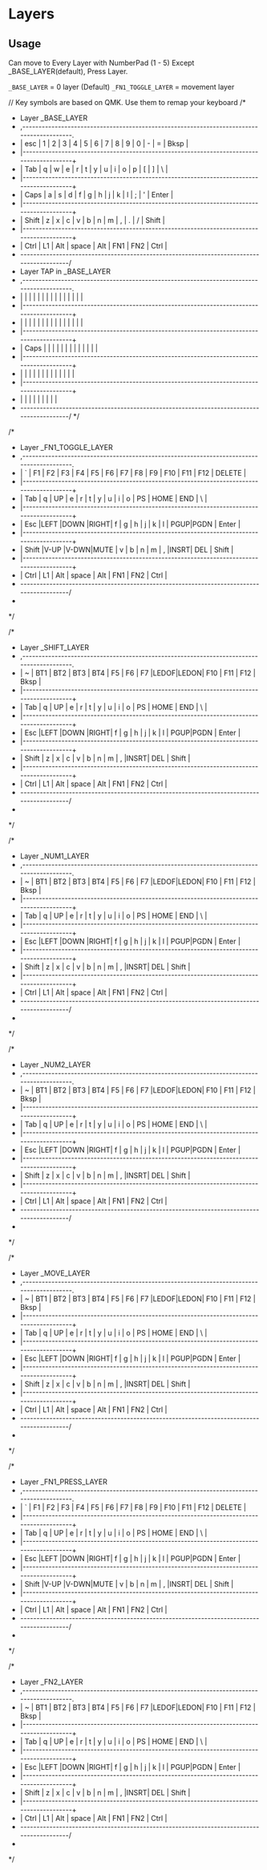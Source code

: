 # Layers

## Usage

Can move to Every Layer with NumberPad (1 - 5)
Except _BASE_LAYER(default), Press Layer.

`_BASE_LAYER` = 0 layer (Default)
`_FN1_TOGGLE_LAYER` = movement layer


// Key symbols are based on QMK. Use them to remap your keyboard
/*
* Layer _BASE_LAYER
* ,-----------------------------------------------------------------------------------------.
* | esc |  1  |  2  |  3  |  4  |  5  |  6  |  7  |  8  |  9  |  0  |  -  |  =  |    Bksp   |
* |-----------------------------------------------------------------------------------------+
* | Tab    |  q  |  w  |  e  |  r  |  t  |  y  |  u  |  i  |  o  |  p  |  [  |  ]  |   \    |
* |-----------------------------------------------------------------------------------------+
* | Caps    |  a  |  s  |  d  |  f  |  g  |  h  |  j  |  k  |  l  |  ;  |  '  |    Enter    |
* |-----------------------------------------------------------------------------------------+
* | Shift      |  z  |  x  |  c  |  v  |  b  |  n  |  m  |  ,  |  .  |  /  |    Shift       |
* |-----------------------------------------------------------------------------------------+
* | Ctrl  |  L1   |  Alt  |               space             |  Alt  |  FN1  |  FN2  | Ctrl  |
* \-----------------------------------------------------------------------------------------/
* Layer TAP in _BASE_LAYER
* ,-----------------------------------------------------------------------------------------.
* |     |     |     |     |     |     |     |     |     |     |     |     |     |           |
* |-----------------------------------------------------------------------------------------+
* |        |     |     |     |     |     |     |     |     |     |     |     |     |        |
* |-----------------------------------------------------------------------------------------+
* |  Caps   |     |     |     |     |     |     |     |     |     |     |     |             |
* |-----------------------------------------------------------------------------------------+
* |            |     |     |     |     |     |     |     |     |     |     |                |
* |-----------------------------------------------------------------------------------------+
* |       |       |       |                                 |       |       |       |       |
* \-----------------------------------------------------------------------------------------/
*/

/*
* Layer _FN1_TOGGLE_LAYER
* ,-----------------------------------------------------------------------------------------.
* |  `  |  F1 |  F2 |  F3 |  F4 |  F5 |  F6 |  F7 |  F8 |  F9 | F10 | F11 | F12 |  DELETE   |
* |-----------------------------------------------------------------------------------------+
* | Tab    |  q  | UP  |  e  |  r  |  t  |  y  |  u  |  i  |  o  | PS | HOME | END |   \    |
* |-----------------------------------------------------------------------------------------+
* | Esc     |LEFT |DOWN |RIGHT|  f  |  g  |  h  |  j  |  k  |  l  | PGUP|PGDN |    Enter    |
* |-----------------------------------------------------------------------------------------+
* | Shift      |V-UP |V-DWN|MUTE |  v  |  b  |  n  |  m  |  ,  |INSRT| DEL |    Shift       |
* |-----------------------------------------------------------------------------------------+
* | Ctrl  |  L1   |  Alt  |               space             |  Alt  |  FN1  |  FN2  | Ctrl  |
* \-----------------------------------------------------------------------------------------/
*
*/

/*
* Layer _SHIFT_LAYER
* ,-----------------------------------------------------------------------------------------.
* |  ~  | BT1 | BT2 | BT3 | BT4 |  F5 |  F6 |  F7 |LEDOF|LEDON| F10 | F11 | F12 |    Bksp   |
* |-----------------------------------------------------------------------------------------+
* | Tab    |  q  | UP  |  e  |  r  |  t  |  y  |  u  |  i  |  o  | PS | HOME | END |   \    |
* |-----------------------------------------------------------------------------------------+
* | Esc     |LEFT |DOWN |RIGHT|  f  |  g  |  h  |  j  |  k  |  l  | PGUP|PGDN |    Enter    |
* |-----------------------------------------------------------------------------------------+
* | Shift      |  z  |  x  |  c  |  v  |  b  |  n  |  m  |  ,  |INSRT| DEL |    Shift       |
* |-----------------------------------------------------------------------------------------+
* | Ctrl  |  L1   |  Alt  |               space             |  Alt  |  FN1  |  FN2  | Ctrl  |
* \-----------------------------------------------------------------------------------------/
*
*/

/*
* Layer _NUM1_LAYER
* ,-----------------------------------------------------------------------------------------.
* |  ~  | BT1 | BT2 | BT3 | BT4 |  F5 |  F6 |  F7 |LEDOF|LEDON| F10 | F11 | F12 |    Bksp   |
* |-----------------------------------------------------------------------------------------+
* | Tab    |  q  | UP  |  e  |  r  |  t  |  y  |  u  |  i  |  o  | PS | HOME | END |   \    |
* |-----------------------------------------------------------------------------------------+
* | Esc     |LEFT |DOWN |RIGHT|  f  |  g  |  h  |  j  |  k  |  l  | PGUP|PGDN |    Enter    |
* |-----------------------------------------------------------------------------------------+
* | Shift      |  z  |  x  |  c  |  v  |  b  |  n  |  m  |  ,  |INSRT| DEL |    Shift       |
* |-----------------------------------------------------------------------------------------+
* | Ctrl  |  L1   |  Alt  |               space             |  Alt  |  FN1  |  FN2  | Ctrl  |
* \-----------------------------------------------------------------------------------------/
*
*/

/*
* Layer _NUM2_LAYER
* ,-----------------------------------------------------------------------------------------.
* |  ~  | BT1 | BT2 | BT3 | BT4 |  F5 |  F6 |  F7 |LEDOF|LEDON| F10 | F11 | F12 |    Bksp   |
* |-----------------------------------------------------------------------------------------+
* | Tab    |  q  | UP  |  e  |  r  |  t  |  y  |  u  |  i  |  o  | PS | HOME | END |   \    |
* |-----------------------------------------------------------------------------------------+
* | Esc     |LEFT |DOWN |RIGHT|  f  |  g  |  h  |  j  |  k  |  l  | PGUP|PGDN |    Enter    |
* |-----------------------------------------------------------------------------------------+
* | Shift      |  z  |  x  |  c  |  v  |  b  |  n  |  m  |  ,  |INSRT| DEL |    Shift       |
* |-----------------------------------------------------------------------------------------+
* | Ctrl  |  L1   |  Alt  |               space             |  Alt  |  FN1  |  FN2  | Ctrl  |
* \-----------------------------------------------------------------------------------------/
*
*/

/*
* Layer _MOVE_LAYER
* ,-----------------------------------------------------------------------------------------.
* |  ~  | BT1 | BT2 | BT3 | BT4 |  F5 |  F6 |  F7 |LEDOF|LEDON| F10 | F11 | F12 |    Bksp   |
* |-----------------------------------------------------------------------------------------+
* | Tab    |  q  | UP  |  e  |  r  |  t  |  y  |  u  |  i  |  o  | PS | HOME | END |   \    |
* |-----------------------------------------------------------------------------------------+
* | Esc     |LEFT |DOWN |RIGHT|  f  |  g  |  h  |  j  |  k  |  l  | PGUP|PGDN |    Enter    |
* |-----------------------------------------------------------------------------------------+
* | Shift      |  z  |  x  |  c  |  v  |  b  |  n  |  m  |  ,  |INSRT| DEL |    Shift       |
* |-----------------------------------------------------------------------------------------+
* | Ctrl  |  L1   |  Alt  |               space             |  Alt  |  FN1  |  FN2  | Ctrl  |
* \-----------------------------------------------------------------------------------------/
*
*/

/*
* Layer _FN1_PRESS_LAYER
* ,-----------------------------------------------------------------------------------------.
* |  `  |  F1 |  F2 |  F3 |  F4 |  F5 |  F6 |  F7 |  F8 |  F9 | F10 | F11 | F12 |  DELETE   |
* |-----------------------------------------------------------------------------------------+
* | Tab    |  q  | UP  |  e  |  r  |  t  |  y  |  u  |  i  |  o  | PS | HOME | END |   \    |
* |-----------------------------------------------------------------------------------------+
* | Esc     |LEFT |DOWN |RIGHT|  f  |  g  |  h  |  j  |  k  |  l  | PGUP|PGDN |    Enter    |
* |-----------------------------------------------------------------------------------------+
* | Shift      |V-UP |V-DWN|MUTE |  v  |  b  |  n  |  m  |  ,  |INSRT| DEL |    Shift       |
* |-----------------------------------------------------------------------------------------+
* | Ctrl  |  L1   |  Alt  |               space             |  Alt  |  FN1  |  FN2  | Ctrl  |
* \-----------------------------------------------------------------------------------------/
*
*/

/*
* Layer _FN2_LAYER
* ,-----------------------------------------------------------------------------------------.
* |  ~  | BT1 | BT2 | BT3 | BT4 |  F5 |  F6 |  F7 |LEDOF|LEDON| F10 | F11 | F12 |    Bksp   |
* |-----------------------------------------------------------------------------------------+
* | Tab    |  q  | UP  |  e  |  r  |  t  |  y  |  u  |  i  |  o  | PS | HOME | END |   \    |
* |-----------------------------------------------------------------------------------------+
* | Esc     |LEFT |DOWN |RIGHT|  f  |  g  |  h  |  j  |  k  |  l  | PGUP|PGDN |    Enter    |
* |-----------------------------------------------------------------------------------------+
* | Shift      |  z  |  x  |  c  |  v  |  b  |  n  |  m  |  ,  |INSRT| DEL |    Shift       |
* |-----------------------------------------------------------------------------------------+
* | Ctrl  |  L1   |  Alt  |               space             |  Alt  |  FN1  |  FN2  | Ctrl  |
* \-----------------------------------------------------------------------------------------/
*
*/